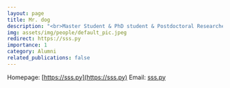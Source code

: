 ```yaml
---
layout: page
title: Mr. dog
description: "<br>Master Student & PhD student & Postdoctoral Researcher, CSE, MIT<br>09/2018 -- 07/2023<br><span style='color:blue'>Director of Amazon, Amazon Science</span><br>Email: <a href='mailto:sss.py'>sss.py</a>"
img: assets/img/people/default_pic.jpeg
redirect: https://sss.py
importance: 1
category: Alumni
related_publications: false
---
```

Homepage: [https://sss.py](https://sss.py)
Email: [sss.py](mailto:sss.py)
